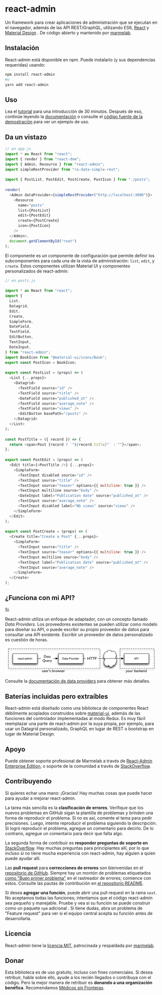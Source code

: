 # react-admin

Un framework para crear aplicaciones de administración que se ejecutan en el navegador, además de las API REST/GraphQL, utilizando ES6, [React](https://reactjs.org/) y [Material Design](https://material.io/) . De código abierto y mantenido por [marmelab](https://marmelab.com/).

## Instalación

React-admin está disponible en npm. Puede instalarlo (y sus dependencias requeridas) usando:

```bash
npm install react-admin
#o
yarn add react-admin
```

## Uso

Lea el [tutorial](Tutorial.md) para una introducción de 30 minutos. Después de eso, continúe leyendo la [documentación]() o consulte el [código fuente de la demostración](https://github.com/marmelab/react-admin/tree/master/examples/demo) para ver un ejemplo de uso.

## Da un vistazo

```javascript
// en app.js
import * as React from "react";
import { render } from "react-dom";
import { Admin, Resource } from "react-admin";
import simpleRestProvider from "ra-data-simple-rest";

import { PostList, PostEdit, PostCreate, PostIcon } from "./posts";

render(
  <Admin dataProvider={simpleRestProvider("http://localhost:3000")}>
    <Resource
      name="posts"
      list={PostList}
      edit={PostEdit}
      create={PostCreate}
      icon={PostIcon}
    />
  </Admin>,
  document.getElementById("root")
);
```

El componente <Resource> es un componente de configuración que permite definir los subcomponentes para cada una de la vista de administración: `list`, `edit`, y `create`. Estos componentes utilizan Material UI y componentes personalizados de react-admin:

```javascript
// en posts.js

import * as React from "react";
import {
  List,
  Datagrid,
  Edit,
  Create,
  SimpleForm,
  DateField,
  TextField,
  EditButton,
  TextInput,
  DateInput,
} from "react-admin";
import BookIcon from "@material-ui/icons/Book";
export const PostIcon = BookIcon;

export const PostList = (props) => (
  <List {...props}>
    <Datagrid>
      <TextField source="id" />
      <TextField source="title" />
      <DateField source="published_at" />
      <TextField source="average_note" />
      <TextField source="views" />
      <EditButton basePath="/posts" />
    </Datagrid>
  </List>
);

const PostTitle = ({ record }) => {
  return <span>Post {record ? `"${record.title}"` : ""}</span>;
};

export const PostEdit = (props) => (
  <Edit title={<PostTitle />} {...props}>
    <SimpleForm>
      <TextInput disabled source="id" />
      <TextInput source="title" />
      <TextInput source="teaser" options={{ multiline: true }} />
      <TextInput multiline source="body" />
      <DateInput label="Publication date" source="published_at" />
      <TextInput source="average_note" />
      <TextInput disabled label="Nb views" source="views" />
    </SimpleForm>
  </Edit>
);

export const PostCreate = (props) => (
  <Create title="Create a Post" {...props}>
    <SimpleForm>
      <TextInput source="title" />
      <TextInput source="teaser" options={{ multiline: true }} />
      <TextInput multiline source="body" />
      <TextInput label="Publication date" source="published_at" />
      <TextInput source="average_note" />
    </SimpleForm>
  </Create>
);
```

## ¿Funciona con mi API?

Si.

React-admin utiliza un enfoque de adaptador, con un concepto llamado _Data Providers_. Los proveedores existentes se pueden utilizar como modelo para diseñar su API, o puede escribir su propio proveedor de datos para consultar una API existente. Escribir un proveedor de datos personalizado es cuestión de horas.

![](images/data-provider.png)

Consulte la [documentación de data providers]() para obtener más detalles.

## Baterías incluidas pero extraíbles

React-admin está diseñado como una biblioteca de componentes React débilmente acoplados construidos sobre [material-ui](https://material-ui.com/), además de las funciones del controlador implementadas al modo Redux. Es muy fácil reemplazar una parte de react-admin por la suya propia, por ejemplo, para usar un Datagrid personalizado, GraphQL en lugar de REST o bootstrap en lugar de Material Design.

## Apoyo

Puede obtener soporte profesional de Marmelab a través de [React-Admin Enterprise Edition](https://marmelab.com/ra-enterprise), o soporte de la comunidad a través de [StackOverflow](https://stackoverflow.com/questions/tagged/react-admin).

## Contribuyendo

Si quieres echar una mano: ¡Gracias! Hay muchas cosas que puede hacer para ayudar a mejorar react-admin.

La tarea más sencilla es la **clasificación de errores**. Verifique que los nuevos problemas en GitHub sigan la plantilla de problemas y brinden una forma de reproducir el problema. Si no es así, comente el tema para pedir precisiones. Luego, intente reproducir el problema siguiendo la descripción. Si logró reproducir el problema, agregue un comentario para decirlo. De lo contrario, agregue un comentario para decir que falta algo.

La segunda forma de contribuir es **responder preguntas de soporte en** [StackOverflow](https://stackoverflow.com/questions/tagged/react-admin). Hay muchas preguntas para principiantes allí, por lo que incluso si no tiene mucha experiencia con react-admin, hay alguien a quien puede ayudar allí.

Las **pull request** para **correcciones de errores** son bienvenidas en el [repositorio de GitHub](https://github.com/marmelab/react-admin). Siempre hay un montón de problemas etiquetados [como "Buen primer problema"](https://github.com/marmelab/react-admin/issues?q=is%3Aopen+is%3Aissue+label%3A%22good+first+issue%22) en el rastreador de errores; comience con estos. Consulte las pautas de contribución en [el repositorio README](https://github.com/marmelab/react-admin#contributing).

Si desea **agregar una función**, puede abrir una pull request en la rama `next`. No aceptamos todas las funciones; intentamos que el código react-admin sea pequeño y manejable. Pruebe y vea si su función se puede construir como un paquete `npm` adicional . Si tiene dudas, abra un problema de "Feature request" para ver si el equipo central acepta su función antes de desarrollarla.

## Licencia

React-admin tiene la [licencia MIT](https://github.com/marmelab/react-admin/blob/master/LICENSE.md), patrocinada y respaldada por [marmelab](https://marmelab.com/).

## Donar

Esta biblioteca es de uso gratuito, incluso con fines comerciales. Si desea retribuir, hable sobre ello, ayude a los recién llegados o contribuya con el código. Pero la mejor manera de retribuir es **donando a una organización benéfica**. Recomendamos [Médicos sin Fronteras](https://www.doctorswithoutborders.org/).

